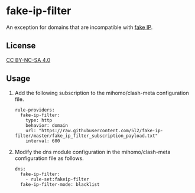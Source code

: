 # fake-ip-filter
An exception for domains that are incompatible with [fake IP](https://www.rfc-editor.org/rfc/rfc3089).

## License

[CC BY-NC-SA 4.0](https://creativecommons.org/licenses/by-nc-sa/4.0/)

## Usage

1. Add the following subscription to the mihomo/clash-meta configuration file.

    ```
    rule-providers:
      fake-ip-filter:
        type: http
        behavior: domain
        url: "https://raw.githubusercontent.com/5l2/fake-ip-filter/master/fake_ip_filter_subscription_payload.txt"
        interval: 600
    ```

2. Modify the dns module configuration in the mihomo/clash-meta configuration file as follows.

    ```
    dns:
      fake-ip-filter:
        - rule-set:fakeip-filter
      fake-ip-filter-mode: blacklist
    ```
